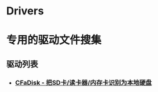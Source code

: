 # Drivers

# 专用的驱动文件搜集

## 驱动列表

- ### [CFaDisk - 把SD卡/读卡器/内存卡识别为本地硬盘](https://github.com/PIKACHUIM/Drivers/tree/main/CFaDisk)

